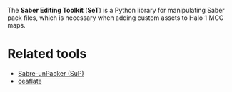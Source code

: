 The **Saber Editing Toolkit** (**SeT**) is a Python library for manipulating Saber pack files, which is necessary when adding custom assets to Halo 1 MCC maps.

# Related tools
* [Sabre-unPacker (SuP)][sup]
* [ceaflate][]

[ceaflate]: https://github.com/SnowyMouse/ceaflate
[sup]: https://opencarnage.net/index.php?/topic/8065-update-sup-020-s3dpak-extractor/
